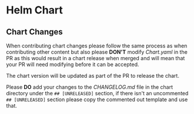# Helm Chart

## Chart Changes

When contributing chart changes please follow the same process as when contributing other content but also please **DON'T** modify _Chart.yaml_ in the PR as this would result in a chart release when merged and will mean that your PR will need modifying before it can be accepted.

The chart version will be updated as part of the PR to release the chart.

Please **DO** add your changes to the _CHANGELOG.md_ file in the chart directory under the `## [UNRELEASED]` section, if there isn't an uncommented `## [UNRELEASED]` section please copy the commented out template and use that.
